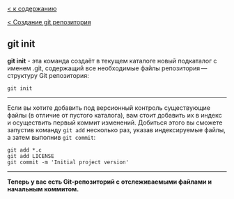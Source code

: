 [< к содержанию](./readme.md)

[< Создание git репозитория](./init.md)

## git init

**git init** - эта команда создаёт в текущем каталоге новый подкаталог с именем .git, содержащий все необходимые файлы репозитория — структуру Git репозитория:
```bash=
git init
```
---
Если вы хотите добавить под версионный контроль существующие файлы (в отличие от пустого каталога), вам стоит добавить их в индекс и осуществить первый коммит изменений. Добиться этого вы сможете запустив команду `git add` несколько раз, указав индексируемые файлы, а затем выполнив `git commit`:

```bash=
git add *.c
git add LICENSE
git commit -m 'Initial project version'
```

---

**Теперь у вас есть Git-репозиторий с отслеживаемыми файлами и начальным коммитом.**